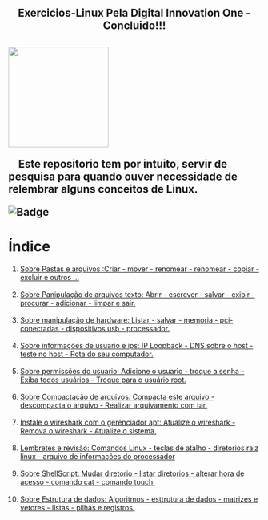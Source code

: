 <h2 align="center"> Exercicios-Linux Pela  Digital  Innovation One - Concluido!!!<h2>
<img src = https://user-images.githubusercontent.com/74150548/213228180-f8b9d184-3ec9-4cfe-bcfc-4348c654833c.png width=200px>

<p>&nbsp&nbsp&nbsp Este repositorio tem por intuito, servir de pesquisa para quando ouver necessidade de relembrar alguns conceitos de Linux.</p>
 
![Badge](http://img.shields.io/static/v1?label=STATUS-DO-CURSO&message=%20CONCLUIDO&color=GREEN&style=for-the-badge)

# Índice 

<ol>
  <li>
   <a href = "https://github.com/Fas-naWeb/Curso-de-Linux---Concluido/blob/main/Aprendendo_Linux/src/Exercicios_linux/Exercicio_revisao_01.java">
   Sobre Pastas e arquivos :Criar - mover - renomear - renomear - copiar - excluir e outros ...
   </a>
  </li> 
  <br>
  <li>
    <a href="https://github.com/Fas-naWeb/Curso-de-Linux---Concluido/blob/main/Aprendendo_Linux/src/Exercicios_linux/Exercicio_revisao_02.java">
    Sobre Panipulação de arquivos texto: Abrir - escrever - salvar - exibir - procurar - adicionar - limpar e sair.
    </a>
  </li>
  <br>
  <li>
    <a href="https://github.com/Fas-naWeb/Curso-de-Linux---Concluido/blob/main/Aprendendo_Linux/src/Exercicios_linux/Exercicio_revisao_03.java">
	   Sobre manipulação de hardware: Listar - salvar - memoria - pci-conectadas - dispositivos usb - processador.
    </a>
  </li>
  <br>
  <li>
    <a href="https://github.com/Fas-naWeb/Curso-de-Linux---Concluido/blob/main/Aprendendo_Linux/src/Exercicios_linux/Exercicio_revisao_04.java">
      Sobre informações de usuario e ips: IP Loopback - DNS sobre o host - teste no host -  Rota do seu computador.
    </a>
  </li>
  <br>
  <li>
    <a href="https://github.com/Fas-naWeb/Curso-de-Linux---Concluido/blob/main/Aprendendo_Linux/src/Exercicios_linux/Exercicio_revisao_05.java">
      Sobre permissões do usuario: Adicione o usuario - troque a senha - Exiba todos usuários -  Troque para o usuário root.
    </a>
  </li>
  <br>
  <li>
    <a href="https://github.com/Fas-naWeb/Curso-de-Linux---Concluido/blob/main/Aprendendo_Linux/src/Exercicios_linux/Exercicio_revisao_06.java">
     Sobre Compactação de arquivos:  Compacta este arquivo - descompacta o arquivo - Realizar arquivamento com tar.
    </a>
  </li>
  <br>
  <li>
    <a href=https://github.com/Fas-naWeb/Curso-de-Linux---Concluido/blob/main/Aprendendo_Linux/src/Exercicios_linux/Exercicio_revisao_07.java">
     Instale o wireshark com o gerênciador apt: Atualize o wireshark - Remova o wireshark - Atualize o sistema.
    </a>
  </li>
  <br>
  <li>
    <a href="https://github.com/Fas-naWeb/Curso-de-Linux---Concluido/blob/main/Aprendendo_Linux/src/Exercicios_linux/LembreteDaRevisao.java">
      Lembretes e revisão: Comandos Linux - teclas de atalho - diretorios raiz linux - arquivo de informações do processador
    </a>
  </li>
  <br>
  <li>
    <a href="https://github.com/Fas-naWeb/Curso-de-Linux---Concluido/blob/main/Aprendendo_Linux/src/Exercicios_linux/ShellScript.java">
     Sobre ShellScript: Mudar diretorio - listar diretorios - alterar hora de acesso - comando cat - comando touch.
    </a>
  </li>
  <br>
  <li>
    <a href="https://github.com/Fas-naWeb/Curso-de-Linux---Concluido/blob/main/Aprendendo_Linux/src/Exercicios_linux/SobreEstruturaDeDados.java">
      Sobre Estrutura de dados: Algoritmos - esttrutura de dados - matrizes e vetores  -  listas  - pilhas e registros.
    </a>
   </li>
</ol>
